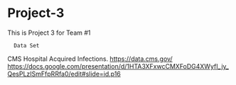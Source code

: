 # Project-3
This is Project 3 for Team #1

      Data Set
CMS Hospital Acquired Infections.
 https://data.cms.gov/
https://docs.google.com/presentation/d/1HTA3XFxwcCMXFoDG4XWyfI_jy_QesPLzISmFfpRRfa0/edit#slide=id.p16
